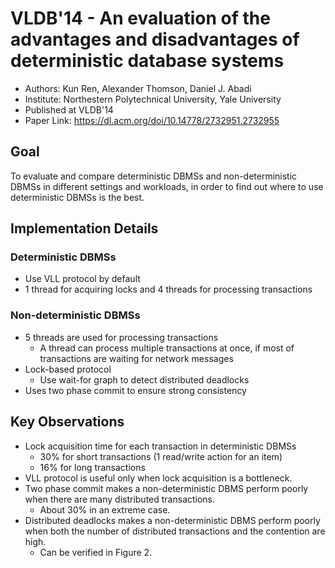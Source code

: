 # VLDB'14 - An evaluation of the advantages and disadvantages of deterministic database systems

- Authors: Kun Ren, Alexander Thomson, Daniel J. Abadi
- Institute: Northestern Polytechnical University, Yale University
- Published at VLDB'14
- Paper Link: <https://dl.acm.org/doi/10.14778/2732951.2732955>

## Goal

To evaluate and compare deterministic DBMSs and non-deterministic DBMSs in different settings and workloads, in order to find out where to use deterministic DBMSs is the best.

## Implementation Details

### Deterministic DBMSs

- Use VLL protocol by default
- 1 thread for acquiring locks and 4 threads for processing transactions

### Non-deterministic DBMSs

- 5 threads are used for processing transactions
  - A thread can process multiple transactions at once, if most of transactions are waiting for network messages
- Lock-based protocol
  - Use wait-for graph to detect distributed deadlocks
- Uses two phase commit to ensure strong consistency


## Key Observations

- Lock acquisition time for each transaction in deterministic DBMSs
  - 30% for short transactions (1 read/write action for an item)
  - 16% for long transactions
- VLL protocol is useful only when lock acquisition is a bottleneck.
- Two phase commit makes a non-deterministic DBMS perform poorly when there are many distributed transactions.
  - About 30% in an extreme case.
- Distributed deadlocks makes a non-deterministic DBMS perform poorly when both the number of distributed transactions and the contention are high.
  - Can be verified in Figure 2.
